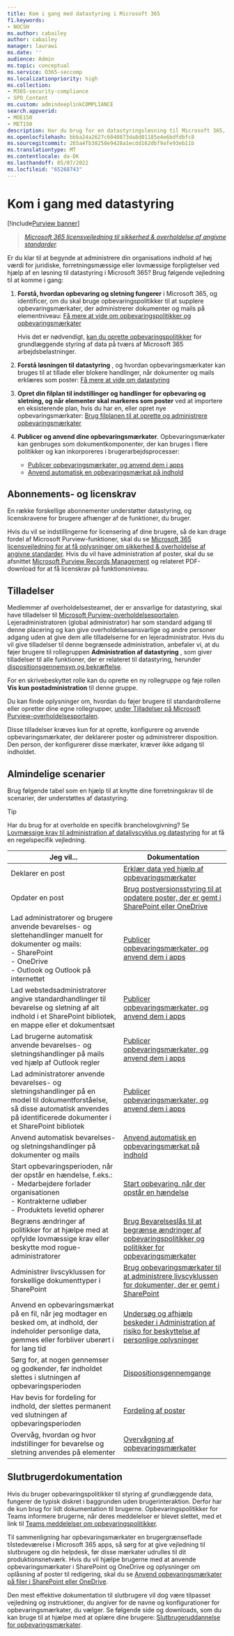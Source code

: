 ```yaml
---
title: Kom i gang med datastyring i Microsoft 365
f1.keywords:
- NOCSH
ms.author: cabailey
author: cabailey
manager: laurawi
ms.date: ''
audience: Admin
ms.topic: conceptual
ms.service: O365-seccomp
ms.localizationpriority: high
ms.collection:
- M365-security-compliance
- SPO_Content
ms.custom: admindeeplinkCOMPLIANCE
search.appverid:
- MOE150
- MET150
description: Har du brug for en datastyringsløsning til Microsoft 365, der administrerer indhold af høj værdi for juridiske, forretningsmæssige eller lovmæssige forpligtelser, men er du ikke sikker på, hvor du skal starte? Læs nogle praktiske retningslinjer for at komme i gang.
ms.openlocfilehash: bbba24a2627c6040873da8d01185e4e6bdfdbfc8
ms.sourcegitcommit: 265a4fb38258e9428a1ecdd162dbf9afe93eb11b
ms.translationtype: MT
ms.contentlocale: da-DK
ms.lasthandoff: 05/07/2022
ms.locfileid: "65268743"
---
```

# <a name="get-started-with-records-management"></a>Kom i gang med datastyring

[!include[Purview banner](../includes/purview-rebrand-banner.md)]

>*[Microsoft 365 licensvejledning til sikkerhed & overholdelse af angivne standarder](/office365/servicedescriptions/microsoft-365-service-descriptions/microsoft-365-tenantlevel-services-licensing-guidance/microsoft-365-security-compliance-licensing-guidance).*

Er du klar til at begynde at administrere din organisations indhold af høj værdi for juridiske, forretningsmæssige eller lovmæssige forpligtelser ved hjælp af en løsning til datastyring i Microsoft 365? Brug følgende vejledning til at komme i gang:

1. **Forstå, hvordan opbevaring og sletning fungerer** i Microsoft 365, og identificer, om du skal bruge opbevaringspolitikker til at supplere opbevaringsmærkater, der administrerer dokumenter og mails på elementniveau: [Få mere at vide om opbevaringspolitikker og opbevaringsmærkater](retention.md)
    
    Hvis det er nødvendigt, [kan du oprette opbevaringspolitikker](create-retention-policies.md) for grundlæggende styring af data på tværs af Microsoft 365 arbejdsbelastninger.
    
2. **Forstå løsningen til datastyring** , og hvordan opbevaringsmærkater kan bruges til at tillade eller blokere handlinger, når dokumenter og mails erklæres som poster: [Få mere at vide om datastyring](records-management.md)

3. **Opret din filplan til indstillinger og handlinger for opbevaring og sletning, og når elementer skal markeres som poster** ved at importere en eksisterende plan, hvis du har en, eller opret nye opbevaringsmærkater: [Brug filplanen til at oprette og administrere opbevaringsmærkater](file-plan-manager.md)

4. **Publicer og anvend dine opbevaringsmærkater**. Opbevaringsmærkater kan genbruges som dokumentkomponenter, der kan bruges i flere politikker og kan inkorporeres i brugerarbejdsprocesser:

    - [Publicer opbevaringsmærkater, og anvend dem i apps](create-apply-retention-labels.md)
    - [Anvend automatisk en opbevaringsmærkat på indhold](apply-retention-labels-automatically.md)

## <a name="subscription-and-licensing-requirements"></a>Abonnements- og licenskrav

En række forskellige abonnementer understøtter datastyring, og licenskravene for brugere afhænger af de funktioner, du bruger.

Hvis du vil se indstillingerne for licensering af dine brugere, så de kan drage fordel af Microsoft Purview-funktioner, skal du se [Microsoft 365 licensvejledning for at få oplysninger om sikkerhed & overholdelse af angivne standarder](/office365/servicedescriptions/microsoft-365-service-descriptions/microsoft-365-tenantlevel-services-licensing-guidance/microsoft-365-security-compliance-licensing-guidance). Hvis du vil have administration af poster, skal du se afsnittet [Microsoft Purview Records Management](/office365/servicedescriptions/microsoft-365-service-descriptions/microsoft-365-tenantlevel-services-licensing-guidance/microsoft-365-security-compliance-licensing-guidance#microsoft-purview-records-management) og relateret PDF-download for at få licenskrav på funktionsniveau.

## <a name="permissions"></a>Tilladelser

Medlemmer af overholdelsesteamet, der er ansvarlige for datastyring, skal have tilladelser til <a href="https://go.microsoft.com/fwlink/p/?linkid=2077149" target="_blank">Microsoft Purview-overholdelsesportalen</a>. Lejeradministratoren (global administrator) har som standard adgang til denne placering og kan give overholdelsesansvarlige og andre personer adgang uden at give dem alle tilladelserne for en lejeradministrator. Hvis du vil give tilladelser til denne begrænsede administration, anbefaler vi, at du føjer brugere til rollegruppen **Administration af datastyring** , som giver tilladelser til alle funktioner, der er relateret til datastyring, herunder [dispositionsgennemsyn og bekræftelse](disposition.md).

For en skrivebeskyttet rolle kan du oprette en ny rollegruppe og føje rollen **Vis kun postadministration** til denne gruppe.

Du kan finde oplysninger om, hvordan du føjer brugere til standardrollerne eller opretter dine egne rollegrupper, [under Tilladelser på Microsoft Purview-overholdelsesportalen](microsoft-365-compliance-center-permissions.md).

Disse tilladelser kræves kun for at oprette, konfigurere og anvende opbevaringsmærkater, der deklarerer poster og administrerer disposition. Den person, der konfigurerer disse mærkater, kræver ikke adgang til indholdet.

## <a name="common-scenarios"></a>Almindelige scenarier

Brug følgende tabel som en hjælp til at knytte dine forretningskrav til de scenarier, der understøttes af datastyring.

> [!TIP]
> Har du brug for at overholde en specifik branchelovgivning? Se [Lovmæssige krav til administration af datalivscyklus og datastyring](retention-regulatory-requirements.md) for at få en regelspecifik vejledning.

|Jeg vil...|Dokumentation|
|----------------|---------------|
|Deklarer en post |[Erklær data ved hjælp af opbevaringsmærkater](declare-records.md)|
|Opdater en post |[Brug postversionsstyring til at opdatere poster, der er gemt i SharePoint eller OneDrive](record-versioning.md)|
|Lad administratorer og brugere anvende bevarelses- og slettehandlinger manuelt for dokumenter og mails: <br />- SharePoint <br />- OneDrive <br />- Outlook og Outlook på internettet|[Publicer opbevaringsmærkater, og anvend dem i apps](create-apply-retention-labels.md)|
|Lad webstedsadministratorer angive standardhandlinger til bevarelse og sletning af alt indhold i et SharePoint bibliotek, en mappe eller et dokumentsæt|[Publicer opbevaringsmærkater, og anvend dem i apps](create-apply-retention-labels.md)|
|Lad brugerne automatisk anvende bevarelses- og sletningshandlinger på mails ved hjælp af Outlook regler|[Publicer opbevaringsmærkater, og anvend dem i apps](create-apply-retention-labels.md)|
|Lad administratorer anvende bevarelses- og sletningshandlinger på en model til dokumentforståelse, så disse automatisk anvendes på identificerede dokumenter i et SharePoint bibliotek|[Publicer opbevaringsmærkater, og anvend dem i apps](create-apply-retention-labels.md)|
|Anvend automatisk bevarelses- og sletningshandlinger på dokumenter og mails |[Anvend automatisk en opbevaringsmærkat på indhold](apply-retention-labels-automatically.md)|
|Start opbevaringsperioden, når der opstår en hændelse, f.eks.:  <br />- Medarbejdere forlader organisationen <br />- Kontrakterne udløber <br />- Produktets levetid ophører| [Start opbevaring, når der opstår en hændelse](event-driven-retention.md)|
|Begræns ændringer af politikker for at hjælpe med at opfylde lovmæssige krav eller beskytte mod rogue-administratorer| [Brug Bevarelseslås til at begrænse ændringer af opbevaringspolitikker og politikker for opbevaringsmærkater](retention-preservation-lock.md)
|Administrer livscyklussen for forskellige dokumenttyper i SharePoint| [Brug opbevaringsmærkater til at administrere livscyklussen for dokumenter, der er gemt i SharePoint](auto-apply-retention-labels-scenario.md)|
|Anvend en opbevaringsmærkat på en fil, når jeg modtager en besked om, at indhold, der indeholder personlige data, gemmes eller forbliver uberørt i for lang tid| [Undersøg og afhjælp beskeder i Administration af risiko for beskyttelse af personlige oplysninger](/privacy/priva/risk-management-alerts)|
|Sørg for, at nogen gennemser og godkender, før indholdet slettes i slutningen af opbevaringsperioden|[Dispositionsgennemgange](disposition.md#disposition-reviews) |
|Hav bevis for fordeling for indhold, der slettes permanent ved slutningen af opbevaringsperioden|[Fordeling af poster](disposition.md#disposition-of-records) |
| Overvåg, hvordan og hvor indstillinger for bevarelse og sletning anvendes på elementer | [Overvågning af opbevaringsmærkater](retention.md#monitoring-retention-labels) |

## <a name="end-user-documentation"></a>Slutbrugerdokumentation

Hvis du bruger opbevaringspolitikker til styring af grundlæggende data, fungerer de typisk diskret i baggrunden uden brugerinteraktion. Derfor har de kun brug for lidt dokumentation til brugerne. Opbevaringspolitikker for Teams informere brugerne, når deres meddelelser er blevet slettet, med et link til [Teams meddelelser om opbevaringspolitikker](https://support.microsoft.com/office/teams-messages-about-retention-policies-c151fa2f-1558-4cf9-8e51-854e925b483b).

Til sammenligning har opbevaringsmærkater en brugergrænseflade tilstedeværelse i Microsoft 365 apps, så sørg for at give vejledning til slutbrugere og din helpdesk, før disse mærkater udrulles til dit produktionsnetværk. Hvis du vil hjælpe brugerne med at anvende opbevaringsmærkater i SharePoint og OneDrive og oplysninger om oplåsning af poster til redigering, skal du se [Anvend opbevaringsmærkater på filer i SharePoint eller OneDrive](https://support.microsoft.com/office/apply-retention-labels-to-files-in-sharepoint-or-onedrive-11a6835b-ec9f-40db-8aca-6f5ef18132df).

Den mest effektive dokumentation til slutbrugere vil dog være tilpasset vejledning og instruktioner, du angiver for de navne og konfigurationer for opbevaringsmærkater, du vælger. Se følgende side og downloads, som du kan bruge til at hjælpe med at oplære dine brugere: [Slutbrugeruddannelse for opbevaringsmærkater](https://microsoft.github.io/ComplianceCxE/enduser/retention/).
